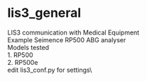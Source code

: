 # lis3_general
LIS3 communication with Medical Equipment\
Example Seimence RP500 ABG analyser\
Models tested\
	1. RP500\
	2. RP500e\
edit lis3_conf.py for settings\
